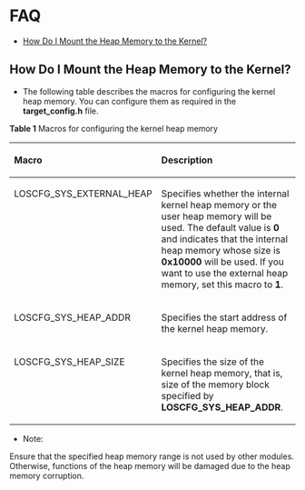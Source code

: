 # FAQ<a name="EN-US_TOPIC_0000001153683024"></a>

-   [How Do I Mount the Heap Memory to the Kernel?](#section965418378552)

## How Do I Mount the Heap Memory to the Kernel?<a name="section965418378552"></a>

-   The following table describes the macros for configuring the kernel heap memory. You can configure them as required in the  **target\_config.h**  file.

**Table  1**  Macros for configuring the kernel heap memory

<a name="table04172020563"></a>
<table><thead align="left"><tr id="row5462035616"><th class="cellrowborder" valign="top" width="39.12%" id="mcps1.2.3.1.1"><p id="p1456204569"><a name="p1456204569"></a><a name="p1456204569"></a>Macro</p>
</th>
<th class="cellrowborder" valign="top" width="60.88%" id="mcps1.2.3.1.2"><p id="p19502005618"><a name="p19502005618"></a><a name="p19502005618"></a>Description</p>
</th>
</tr>
</thead>
<tbody><tr id="row14522018560"><td class="cellrowborder" valign="top" width="39.12%" headers="mcps1.2.3.1.1 "><p id="p35112025620"><a name="p35112025620"></a><a name="p35112025620"></a>LOSCFG_SYS_EXTERNAL_HEAP</p>
</td>
<td class="cellrowborder" valign="top" width="60.88%" headers="mcps1.2.3.1.2 "><p id="p5127138175710"><a name="p5127138175710"></a><a name="p5127138175710"></a>Specifies whether the internal kernel heap memory or the user heap memory will be used. The default value is <strong id="b161891157141719"><a name="b161891157141719"></a><a name="b161891157141719"></a>0</strong> and indicates that the internal heap memory whose size is <strong id="b116218121820"><a name="b116218121820"></a><a name="b116218121820"></a>0x10000</strong> will be used. If you want to use the external heap memory, set this macro to <strong id="b2744657141814"><a name="b2744657141814"></a><a name="b2744657141814"></a>1</strong>.</p>
</td>
</tr>
<tr id="row20514209567"><td class="cellrowborder" valign="top" width="39.12%" headers="mcps1.2.3.1.1 "><p id="p5532017563"><a name="p5532017563"></a><a name="p5532017563"></a>LOSCFG_SYS_HEAP_ADDR</p>
</td>
<td class="cellrowborder" valign="top" width="60.88%" headers="mcps1.2.3.1.2 "><p id="p65520125619"><a name="p65520125619"></a><a name="p65520125619"></a>Specifies the start address of the kernel heap memory.</p>
</td>
</tr>
<tr id="row15302929115615"><td class="cellrowborder" valign="top" width="39.12%" headers="mcps1.2.3.1.1 "><p id="p113021529145612"><a name="p113021529145612"></a><a name="p113021529145612"></a>LOSCFG_SYS_HEAP_SIZE</p>
</td>
<td class="cellrowborder" valign="top" width="60.88%" headers="mcps1.2.3.1.2 "><p id="p1030252965619"><a name="p1030252965619"></a><a name="p1030252965619"></a>Specifies the size of the kernel heap memory, that is, size of the memory block specified by <strong id="b1611815991419"><a name="b1611815991419"></a><a name="b1611815991419"></a>LOSCFG_SYS_HEAP_ADDR</strong>.</p>
</td>
</tr>
</tbody>
</table>

-   Note:

Ensure that the specified heap memory range is not used by other modules. Otherwise, functions of the heap memory will be damaged due to the heap memory corruption.

